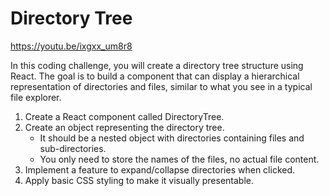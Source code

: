 # Directory Tree

https://youtu.be/ixgxx_um8r8

In this coding challenge, you will create a directory tree structure using React. The goal is to build a component that can display a hierarchical representation of directories and files, similar to what you see in a typical file explorer.

1. Create a React component called DirectoryTree.
2. Create an object representing the directory tree.
   - It should be a nested object with directories containing files and sub-directories.
   - You only need to store the names of the files, no actual file content.
3. Implement a feature to expand/collapse directories when clicked.
4. Apply basic CSS styling to make it visually presentable.

